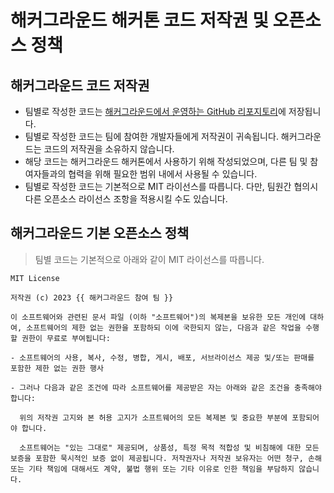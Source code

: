 # 해커그라운드 해커톤 코드 저작권 및 오픈소스 정책

## 해커그라운드 코드 저작권

* 팀별로 작성한 코드는 [해커그라운드에서 운영하는 GitHub 리포지토리](https://github.com/hackersground-kr)에 저장됩니다.
* 팀별로 작성한 코드는 팀에 참여한 개발자들에게 저작권이 귀속됩니다. 해커그라운드는 코드의 저작권을 소유하지 않습니다.
* 해당 코드는 해커그라운드 해커톤에서 사용하기 위해 작성되었으며, 다른 팀 및 참여자들과의 협력을 위해 필요한 범위 내에서 사용될 수 있습니다.
* 팀별로 작성한 코드는 기본적으로 MIT 라이선스를 따릅니다. 다만, 팀원간 협의시 다른 오픈소스 라이선스 조항을 적용시킬 수도 있습니다.

## 해커그라운드 기본 오픈소스 정책

> 팀별 코드는 기본적으로 아래와 같이 MIT 라이선스를 따릅니다.

```text
MIT License

저작권 (c) 2023 {{ 해커그라운드 참여 팀 }}

이 소프트웨어와 관련된 문서 파일 (이하 "소프트웨어")의 복제본을 보유한 모든 개인에 대하여, 소프트웨어의 제한 없는 권한을 포함하되 이에 국한되지 않는, 다음과 같은 작업을 수행할 권한이 무료로 부여됩니다:

- 소프트웨어의 사용, 복사, 수정, 병합, 게시, 배포, 서브라이선스 제공 및/또는 판매를 포함한 제한 없는 권한 행사

- 그러나 다음과 같은 조건에 따라 소프트웨어를 제공받은 자는 아래와 같은 조건을 충족해야 합니다:

  위의 저작권 고지와 본 허용 고지가 소프트웨어의 모든 복제본 및 중요한 부분에 포함되어야 합니다.

  소프트웨어는 "있는 그대로" 제공되며, 상품성, 특정 목적 적합성 및 비침해에 대한 모든 보증을 포함한 묵시적인 보증 없이 제공됩니다. 저작권자나 저작권 보유자는 어떤 청구, 손해 또는 기타 책임에 대해서도 계약, 불법 행위 또는 기타 이유로 인한 책임을 부담하지 않습니다.
```
